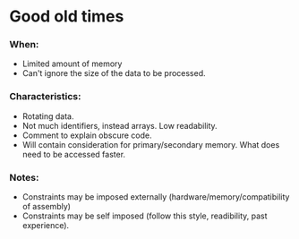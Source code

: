 # Good old times

### When:

* Limited amount of memory
* Can't ignore the size of the data to be processed.

### Characteristics:

* Rotating data.
* Not much identifiers, instead arrays. Low readability.
* Comment to explain obscure code.
* Will contain consideration for primary/secondary memory. What does need to be accessed faster.

### Notes:

* Constraints may be imposed externally (hardware/memory/compatibility of assembly)
* Constraints may be self imposed (follow this style, readibility, past experience).





